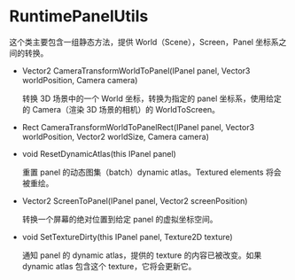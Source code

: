 # RuntimePanelUtils

这个类主要包含一组静态方法，提供 World（Scene），Screen，Panel 坐标系之间的转换。

- Vector2 CameraTransformWorldToPanel(IPanel panel, Vector3 worldPosition, Camera camera)

  转换 3D 场景中的一个 World 坐标，转换为指定的 panel 坐标系，使用给定的 Camera（渲染 3D 场景的相机）的 WorldToScreen。

- Rect CameraTransformWorldToPanelRect(IPanel panel, Vector3 worldPosition, Vector2 worldSize, Camera camera)

- void ResetDynamicAtlas(this IPanel panel)

  重置 panel 的动态图集（batch）dynamic atlas。Textured elements 将会被重绘。

- Vector2 ScreenToPanel(IPanel panel, Vector2 screenPosition)

  转换一个屏幕的绝对位置到给定 panel 的虚拟坐标空间。

- void SetTextureDirty(this IPanel panel, Texture2D texture)

  通知 panel 的 dynamic atlas，提供的 texture 的内容已被改变。如果 dynamic atlas 包含这个 texture，它将会更新它。
